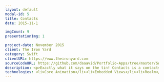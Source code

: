 ```yaml
---
layout: default
modal-id: 5
title: Contacts
date: 2015-11-1

imgCount: 9
presentationImg: 1

project-date: November 2015
client: The Iron Yard
category: Swift
clientURL: https://www.theironyard.com
sourceCodeURL: https://github.com/daaavid/Portfolio-Apps/tree/master/Swift_Contacts
description: <p>Exactly what it says on the tin! Contacts is a contacts app that allows you to add and save contacts via Realm local storage with details such as name, phone number, and email address. The phone and email buttons allow you to call or email the selected contact respectively. You can set a contact as a favorite and view them in the Favorites menu. Contact details are verified for correct format via REGEX and the phone number formats as you type.</br></br>Varied animations such as buttons that spin upon touch, views that slide out of view, and an interface based on Google's Material Design keep the app beautiful. </p>
technologies: <li>Core Animation</li><li>Embedded Views</li><li>Realm</li><li>UIView Animation</li>
---
```

